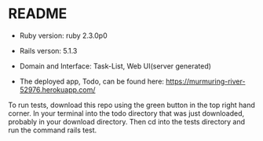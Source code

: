 # README



* Ruby version: ruby 2.3.0p0 

* Rails verson: 5.1.3

* Domain and Interface:  Task-List, Web UI(server generated)

* The deployed app, Todo, can be found here: https://murmuring-river-52976.herokuapp.com/

To run tests, download this repo using the green button in the top right hand corner. In your terminal into the todo directory that was just downloaded, probably in your download directory. Then cd into the tests directory and run the command rails test.





